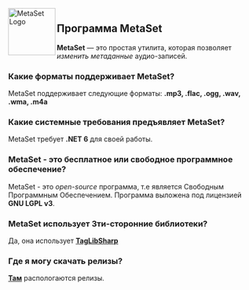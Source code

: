 <img width="96" height="96" align="left" alt="MetaSet Logo"  src="MetaSet Gradient Logo.png">

## Программа MetaSet
**MetaSet** — это простая утилита, которая позволяет *изменить метаданные* аудио-записей.

### Какие форматы поддерживает MetaSet?
  MetaSet поддерживает следующие форматы: **.mp3, .flac, .ogg, .wav, .wma, .m4a**
  
### Какие системные требования предъявляет MetaSet?
  MetaSet требует **.NET 6** для своей работы.
 
### MetaSet - это бесплатное или свободное программное обеспечение?
  MetaSet - это *open-source* программа, т.е является Свободным Программным Обеспечением. Программа выложена под лицензией **GNU LGPL v3**.

### MetaSet использует 3ти-сторонние библиотеки?
  Да, она использует **[TagLibSharp](http://github.com/mono/taglib-sharp)**
  
### Где я могу скачать релизы?
[**Там**](https://github.com/emildalalyan/MetaSet/releases) распологаются релизы.
